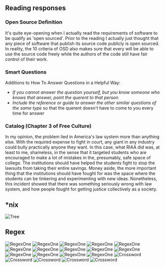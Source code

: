 ## Reading responses 

### Open Source Definition
It's quite eye-opening when I actually read the requirements of software to be qualify as 'open sourced'. Prior to the reading I actually just thought that any piece of software that publish its source code publicly is open sourced. In reality, the 10 criteria of OSD also makes sure that every will be able to use the source code freely while the authors of the code still have fair control of their work.

### Smart Questions
Additions to How To Answer Questions in a Helpful Way:
- *If you cannot answer the question yourself, but you know someone who knows that answer, point the querent to that person*
- *Include the reference or guide to answer the other similar questions of the same type* so that the querent doesn't have to come to you every time for answer

### Catalog (Chapter 3 of Free Culture)
In my opinion, the problem lied in America's law system more than anything else. With the required expense to fight in court, any giant in any industry could bully practically anyone they want. In this case, what RIAA did was, at least to me, shameless, in the sense that it targeted students who are encouraged to make a lot of mistakes in the, presumably, safe space of college. The institutions should have helped the students fight to stop the lawsuits from taking their entire savings. Money aside, the more important thing that the institutions should have fought for was the space where the students can be tinkering and experimenting with new ideas. Nonetheless, this incident showed that there was something seriously wrong with law system, and how people fought for getting justice collectively as a society.

## *nix
![Tree](https://github.com/smiled0g/CSCI2961-Lab/blob/master/images/lab-linux-tree.png?raw=true)

## Regex
![RegexOne](https://github.com/smiled0g/CSCI2961-Lab/blob/master/images/lab-regex-1.png?raw=true)
![RegexOne](https://github.com/smiled0g/CSCI2961-Lab/blob/master/images/lab-regex-1-5.png?raw=true)
![RegexOne](https://github.com/smiled0g/CSCI2961-Lab/blob/master/images/lab-regex-3.png?raw=true)
![RegexOne](https://github.com/smiled0g/CSCI2961-Lab/blob/master/images/lab-regex-4.png?raw=true)
![RegexOne](https://github.com/smiled0g/CSCI2961-Lab/blob/master/images/lab-regex-5.png?raw=true)
![RegexOne](https://github.com/smiled0g/CSCI2961-Lab/blob/master/images/lab-regex-6.png?raw=true)
![RegexOne](https://github.com/smiled0g/CSCI2961-Lab/blob/master/images/lab-regex-7.png?raw=true)
![RegexOne](https://github.com/smiled0g/CSCI2961-Lab/blob/master/images/lab-regex-8.png?raw=true)
![RegexOne](https://github.com/smiled0g/CSCI2961-Lab/blob/master/images/lab-regex-9.png?raw=true)
![RegexOne](https://github.com/smiled0g/CSCI2961-Lab/blob/master/images/lab-regex-10.png?raw=true)
![RegexOne](https://github.com/smiled0g/CSCI2961-Lab/blob/master/images/lab-regex-11.png?raw=true)
![RegexOne](https://github.com/smiled0g/CSCI2961-Lab/blob/master/images/lab-regex-12.png?raw=true)
![RegexOne](https://github.com/smiled0g/CSCI2961-Lab/blob/master/images/lab-regex-13.png?raw=true)
![RegexOne](https://github.com/smiled0g/CSCI2961-Lab/blob/master/images/lab-regex-14.png?raw=true)
![Crossword](https://github.com/smiled0g/CSCI2961-Lab/blob/master/images/lab-regex-beg-1.png?raw=true)
![Crossword](https://github.com/smiled0g/CSCI2961-Lab/blob/master/images/lab-regex-beg-2.png?raw=true)
![Crossword](https://github.com/smiled0g/CSCI2961-Lab/blob/master/images/lab-regex-beg-3.png?raw=true)
![Crossword](https://github.com/smiled0g/CSCI2961-Lab/blob/master/images/lab-regex-beg-4.png?raw=true)
![Crossword](https://github.com/smiled0g/CSCI2961-Lab/blob/master/images/lab-regex-beg-5.png?raw=true)



